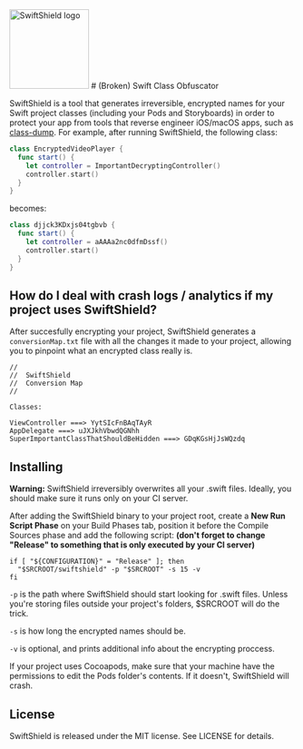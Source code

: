 <img src="http://i.imgur.com/0ksj7Gh.png" alt="SwiftShield logo" height="140" >
# (Broken) Swift Class Obfuscator

SwiftShield is a tool that generates irreversible, encrypted names for your Swift project classes (including your Pods and Storyboards) in order to protect your app from tools that reverse engineer iOS/macOS apps, such as [class-dump](http://stevenygard.com/projects/class-dump/).
For example, after running SwiftShield, the following class:
```swift
class EncryptedVideoPlayer {
  func start() {
    let controller = ImportantDecryptingController()
    controller.start()
  }
}
```
becomes:
```swift
class djjck3KDxjs04tgbvb {
  func start() {
    let controller = aAAAa2nc0dfmDssf()
    controller.start()
  }
}
```


## How do I deal with crash logs / analytics if my project uses SwiftShield?

After succesfully encrypting your project, SwiftShield generates a `conversionMap.txt` file with all the changes it made to your project, allowing you to pinpoint what an encrypted class really is.
````
//
//  SwiftShield
//  Conversion Map
//

Classes:

ViewController ===> YytSIcFnBAqTAyR
AppDelegate ===> uJXJkhVbwdQGNhh
SuperImportantClassThatShouldBeHidden ===> GDqKGsHjJsWQzdq
````


## Installing

**Warning:** SwiftShield irreversibly overwrites all your .swift files. Ideally, you should make sure it runs only on your CI server.

After adding the SwiftShield binary to your project root, create a **New Run Script Phase** on your Build Phases tab, position it before the Compile Sources phase and add the following script: **(don't forget to change "Release" to something that is only executed by your CI server)**

````
if [ "${CONFIGURATION}" = "Release" ]; then
  "$SRCROOT/swiftshield" -p "$SRCROOT" -s 15 -v
fi
````
`-p` is the path where SwiftShield should start looking for .swift files. Unless you're storing files outside your project's folders, $SRCROOT will do the trick.

`-s` is how long the encrypted names should be.

`-v` is optional, and prints additional info about the encrypting proccess.

If your project uses Cocoapods, make sure that your machine have the permissions to edit the Pods folder's contents. If it doesn't, SwiftShield will crash.

## License

SwiftShield is released under the MIT license. See LICENSE for details.
